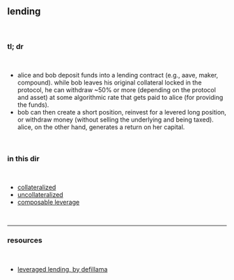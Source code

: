 ## lending

<br>

### tl; dr

<br>

* alice and bob deposit funds into a lending contract (e.g., aave, maker, compound). while bob leaves his original collateral locked in the protocol, he can withdraw ~50% or more (depending on the protocol and asset) at some algorithmic rate that gets paid to alice (for providing the funds). 
* bob can then create a short position, reinvest for a levered long position, or withdraw money (without selling the underlying and being taxed). alice, on the other hand, generates a return on her capital.

<br>

### in this dir

<br>

* [collateralized](collateralized.md)
* [uncollateralized](uncollateralized.md)
* [composable leverage](composable.md)

<br>

---

### resources

<br>

* [leveraged lending, by defillama](https://defillama.com/yields/loop)
